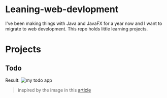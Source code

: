 # Leaning-web-devlopment

I've been making things with Java and JavaFX for a year now and I want to migrate to web development. This repo holds little learning projects.

# Projects

## Todo

Result: ![my todo app](https://i.imgur.com/KgCLDn3.png)
> inspired by the image in this [article](https://www.google.com/url?sa=i&url=https%3A%2F%2Fdev.to%2Fcodingnepal%2Ftodo-list-app-using-html-css-javascript-5e7p&psig=AOvVaw1Up7DaO8XNujf1VTWbC-Gc&ust=1624050811791000&source=images&cd=vfe&ved=0CAoQjRxqFwoTCKiI1P7Kn_ECFQAAAAAdAAAAABAD)

